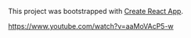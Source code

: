 This project was bootstrapped with [Create React App](https://github.com/facebookincubator/create-react-app).

https://www.youtube.com/watch?v=aaMoVAcP5-w
